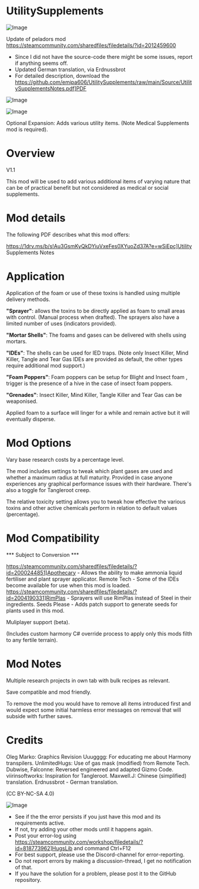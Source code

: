 # UtilitySupplements

![Image](https://i.imgur.com/buuPQel.png)

Update of peladors mod
https://steamcommunity.com/sharedfiles/filedetails/?id=2012459600

- Since I did not have the source-code there might be some issues, report if anything seems off.
- Updated German translation, via Erdnussbrot
- For detailed description, download the https://github.com/emipa606/UtilitySupplements/raw/main/Source/UtilitySupplementsNotes.pdf]PDF

![Image](https://i.imgur.com/pufA0kM.png)

	
![Image](https://i.imgur.com/Z4GOv8H.png)


Optional Expansion: Adds various utility items. (Note Medical Supplements mod is required).

# Overview
 V1.1

This mod will be used to add various additional items of varying nature that can be of practical benefit but not considered as medical or social supplements.

# Mod details


The following PDF describes what this mod offers:

https://1drv.ms/b/s!Au3GsmKyQkDYiuVxeFes0XYuoZd37A?e=wSiEpc]Utility Supplements Notes


# Application


Application of the foam or use of these toxins is handled using multiple delivery methods.

**"Sprayer"**: allows the toxins to be directly applied as foam to small areas with control. (Manual process when drafted). The sprayers also have a limited number of uses (indicators provided).

**"Mortar Shells"**: The foams and gases can be delivered with shells using mortars.

**"IDEs"**: The shells can be used for IED traps. (Note only Insect Killer, Mind Killer, Tangle and Tear Gas IDEs are provided as default, the other types require additional mod support.)

**"Foam Poppers"**: Foam poppers can be setup for Blight and Insect foam , trigger is the presence of a hive in the case of insect foam poppers. 

**"Grenades"**: Insect Killer, Mind Killer, Tangle Killer and Tear Gas can be weaponised.

Applied foam to a surface will linger for a while and remain active but it will eventually disperse.


# Mod Options


Vary base research costs by a percentage level.

The mod includes settings to tweak which plant gases are used and whether a maximum radius at full maturity. Provided in case anyone experiences any graphical performance issues with their hardware. There's also a toggle for Tangleroot creep.

The relative toxicity setting allows you to tweak how effective the various toxins and other active chemicals perform in relation to default values (percentage).


# Mod Compatibility
 *** Subject to Conversion ***

https://steamcommunity.com/sharedfiles/filedetails/?id=2000244851]Apothecary - Allows the ability to make ammonia liquid fertiliser and plant sprayer applicator.
Remote Tech - Some of the IDEs become available for use when this mod is loaded.
https://steamcommunity.com/sharedfiles/filedetails/?id=2004190331]RimPlas - Sprayers will use RimPlas instead of Steel in their ingredients.
Seeds Please - Adds patch support to generate seeds for plants used in this mod.

Muliplayer support (beta).

(Includes custom harmony C# override process to apply only this mods filth to any fertile terrain).

# Mod Notes


Multiple research projects in own tab with bulk recipes as relevant.

Save compatible and mod friendly.

To remove the mod you would have to remove all items introduced first and would expect some initial harmless error messages on removal that will subside with further saves.

# Credits


Oleg Marko: Graphics Revision
Uuugggg: For educating me about Harmony transpilers.
UnlimitedHugs: Use of gas mask (modified) from Remote Tech.
Dubwise, Falconne: Reversed engineered and adapted Gizmo Code.
viirinsoftworks: Inspiration for Tangleroot.
Maxwell.J: Chinese (simplified) translation.
Erdnussbrot - German translation.


(CC BY-NC-SA 4.0)


![Image](https://i.imgur.com/PwoNOj4.png)



-  See if the the error persists if you just have this mod and its requirements active.
-  If not, try adding your other mods until it happens again.
-  Post your error-log using https://steamcommunity.com/workshop/filedetails/?id=818773962]HugsLib and command Ctrl+F12
-  For best support, please use the Discord-channel for error-reporting.
-  Do not report errors by making a discussion-thread, I get no notification of that.
-  If you have the solution for a problem, please post it to the GitHub repository.




